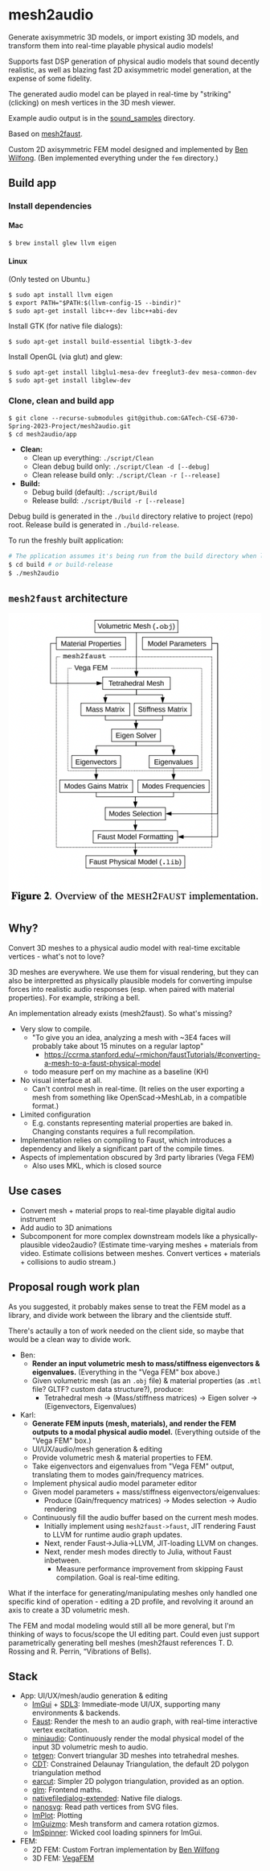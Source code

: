 # mesh2audio

Generate axisymmetric 3D models, or import existing 3D models, and transform them into real-time playable physical audio models!

Supports fast DSP generation of physical audio models that sound decently realistic, as well as blazing fast 2D axisymmetric model generation, at the expense of some fidelity.

The generated audio model can be played in real-time by "striking" (clicking) on mesh vertices in the 3D mesh viewer.

Example audio output is in the [sound_samples](sound_samples/) directory.

Based on [mesh2faust](https://hal.science/hal-03162901/document).

Custom 2D axisymmetric FEM model designed and implemented by [Ben Wilfong](https://github.com/wilfonba).
(Ben implemented everything under the `fem` directory.)

## Build app

### Install dependencies

#### Mac

```shell
$ brew install glew llvm eigen
```

#### Linux

(Only tested on Ubuntu.)

```shell
$ sudo apt install llvm eigen
$ export PATH="$PATH:$(llvm-config-15 --bindir)"
$ sudo apt-get install libc++-dev libc++abi-dev
```

Install GTK (for native file dialogs):

```shell
$ sudo apt-get install build-essential libgtk-3-dev
```

Install OpenGL (via glut) and glew:

```shell
$ sudo apt-get install libglu1-mesa-dev freeglut3-dev mesa-common-dev
$ sudo apt-get install libglew-dev
```

### Clone, clean and build app

```shell
$ git clone --recurse-submodules git@github.com:GATech-CSE-6730-Spring-2023-Project/mesh2audio.git
$ cd mesh2audio/app
```

- **Clean:**
  - Clean up everything: `./script/Clean`
  - Clean debug build only: `./script/Clean -d [--debug]`
  - Clean release build only: `./script/Clean -r [--release]`
- **Build:**
  - Debug build (default): `./script/Build`
  - Release build: `./script/Build -r [--release]`

Debug build is generated in the `./build` directory relative to project (repo) root.
Release build is generated in `./build-release`.

To run the freshly built application:

```sh
# The pplication assumes it's being run from the build directory when locating its resource files.
$ cd build # or build-release
$ ./mesh2audio
```

## `mesh2faust` architecture

![](mesh2faust_impl_overview.png)

## Why?

Convert 3D meshes to a physical audio model with real-time excitable vertices - what's not to love?

3D meshes are everywhere.
We use them for visual rendering, but they can also be interpretted as physically plausible models for converting impulse forces into realistic audio responses (esp. when paired with material properties).
For example, striking a bell.

An implementation already exists (mesh2faust).
So what's missing?

- Very slow to compile.
  - "To give you an idea, analyzing a mesh with ~3E4 faces will probably take about 15 minutes on a regular laptop"
    - https://ccrma.stanford.edu/~rmichon/faustTutorials/#converting-a-mesh-to-a-faust-physical-model
  - todo measure perf on my machine as a baseline (KH)
- No visual interface at all.
  - Can't control mesh in real-time.
    (It relies on the user exporting a mesh from something like OpenScad->MeshLab, in a compatible format.)
- Limited configuration
  - E.g. constants representing material properties are baked in.
    Changing constants requires a full recompilation.
- Implementation relies on compiling to Faust, which introduces a dependency and likely a significant part of the compile times.
- Aspects of implementation obscured by 3rd party libraries (Vega FEM)
  - Also uses MKL, which is closed source

## Use cases

- Convert mesh + material props to real-time playable digital audio instrument
- Add audio to 3D animations
- Subcomponent for more complex downstream models like a physically-plausible video2audio?
  (Estimate time-varying meshes + materials from video. Estimate collisions between meshes. Convert vertices + materials + collisions to audio stream.)

## Proposal rough work plan

As you suggested, it probably makes sense to treat the FEM model as a library, and divide work between the library and the clientside stuff.

There's actaully a ton of work needed on the client side, so maybe that would be a clean way to divide work.

- Ben:
  - **Render an input volumetric mesh to mass/stiffness eigenvectors & eigenvalues.** (Everything in the "Vega FEM" box above.)
  - Given volumetric mesh (as an `.obj` file) & material properties (as `.mtl` file? GLTF? custom data structure?), produce:
    - Tetrahedral mesh -> (Mass/stiffness matrices) -> Eigen solver -> (Eigenvectors, Eigenvalues)
- Karl:
  - **Generate FEM inputs (mesh, materials), and render the FEM outputs to a modal physical audio model.** (Everything outside of the "Vega FEM" box.)
  - UI/UX/audio/mesh generation & editing
  - Provide volumetric mesh & material properties to FEM.
  - Take eigenvectors and eigenvalues from "Vega FEM" output, translating them to modes gain/frequency matrices.
  - Implement physical audio model parameter editor
  - Given model parameters + mass/stiffness eigenvectors/eigenvalues:
    - Produce (Gain/frequency matrices) -> Modes selection -> Audio rendering
  - Continuously fill the audio buffer based on the current mesh modes.
    - Initially implement using `mesh2faust->faust`, JIT rendering Faust to LLVM for runtime audio graph updates.
    - Next, render Faust->Julia->LLVM, JIT-loading LLVM on changes.
    - Next, render mesh modes directly to Julia, without Faust inbetween.
      - Measure performance improvement from skipping Faust compilation.
        Goal is real-time editing.

What if the interface for generating/manipulating meshes only handled one specific kind of operation - editing a 2D profile, and revolving it around an axis to create a 3D volumetric mesh.

The FEM and modal modeling would still all be more general, but I'm thinking of ways to focus/scope the UI editing part.
Could even just support parametrically generating bell meshes (mesh2faust references T. D. Rossing and R. Perrin, “Vibrations of Bells).

## Stack

- App: UI/UX/mesh/audio generation & editing
  - [ImGui](https://github.com/ocornut/imgui) + [SDL3](https://github.com/libsdl-org/SDL): Immediate-mode UI/UX, supporting many environments & backends.
  - [Faust](https://github.com/grame-cncm/faust): Render the mesh to an audio graph, with real-time interactive vertex excitation.
  - [miniaudio](https://github.com/mackron/miniaudio): Continuously render the modal physical model of the input 3D volumetric mesh to audio.
  - [tetgen](https://github.com/libigl/tetgen): Convert triangular 3D meshes into tetrahedral meshes.
  - [CDT](https://github.com/artem-ogre/CDT): Constrained Delaunay Triangulation, the default 2D polygon triangulation method
  - [earcut](https://github.com/mapbox/earcut.hpp): Simpler 2D polygon triangulation, provided as an option.
  - [glm](https://github.com/g-truc/glm): Frontend maths.
  - [nativefiledialog-extended](https://github.com/btzy/nativefiledialog-extended): Native file dialogs.
  - [nanosvg](https://github.com/memononen/nanosvg): Read path vertices from SVG files.
  - [ImPlot](https://github.com/epezent/implot): Plotting
  - [ImGuizmo](https://github.com/CedricGuillemet/ImGuizmo): Mesh transform and camera rotation gizmos.
  - [ImSpinner](https://github.com/dalerank/imspinner): Wicked cool loading spinners for ImGui.
- FEM:
  - 2D FEM: Custom Fortran implementation by [Ben Wilfong](https://github.com/wilfonba)
  - 3D FEM: [VegaFEM](https://github.com/grame-cncm/faust/tree/master-dev/tools/physicalModeling/mesh2faust/vega)
